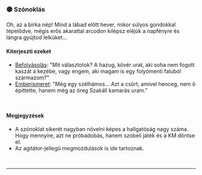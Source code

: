 ### 🟣 Szónoklás

Oh, az a birka nép! Mind a lábad előtt hever, mikor súlyos gondokkal tépelődve, mégis erős akarattal arcodon kilépsz eléjük a napfényre és lángra gyújtod lelküket...

#### Kiterjeszti ezeket

- [Befolyásolás](../kepzettsegek.primer.altalanos/befolyasolas.md): "Mit választotok? A hazug, kövér urat, aki soha nem fogott kaszát a kezébe, vagy engem, aki magam is egy folyómenti faluból származom?"
- [Emberismeret](../kepzettsegek.primer.altalanos/emberismeret.md): "Még egy szélhámos... Azt a csűrt, amivel henceg, nem ő építtette, hanem még az öreg Szakáll kamarás uram."

<br />

#### Megjegyzések

- A szónoklat sikerét nagyban növelni képes a hallgatóság nagy száma. Hogy mennyire, azt ne próbadobás, hanem szóbeli játék és a KM döntse el.
- Az agitátor-jellegű megmozdulások is ide tartoznak.

<br />

---
